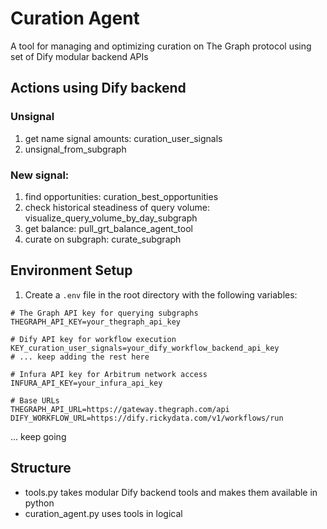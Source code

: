 # Curation Agent

A tool for managing and optimizing curation on The Graph protocol using set of Dify modular backend APIs

## Actions using Dify backend
### Unsignal
1. get name signal amounts: curation_user_signals
2. unsignal_from_subgraph
### New signal:
1. find opportunities: curation_best_opportunities
2. check historical steadiness of query volume: visualize_query_volume_by_day_subgraph
3. get balance: pull_grt_balance_agent_tool
4. curate on subgraph: curate_subgraph


## Environment Setup

1. Create a `.env` file in the root directory with the following variables:

```env
# The Graph API key for querying subgraphs
THEGRAPH_API_KEY=your_thegraph_api_key

# Dify API key for workflow execution
KEY_curation_user_signals=your_dify_workflow_backend_api_key
# ... keep adding the rest here

# Infura API key for Arbitrum network access
INFURA_API_KEY=your_infura_api_key

# Base URLs
THEGRAPH_API_URL=https://gateway.thegraph.com/api
DIFY_WORKFLOW_URL=https://dify.rickydata.com/v1/workflows/run
```


... keep going

## Structure

- tools.py takes modular Dify backend tools and makes them available in python
- curation_agent.py uses tools in logical 
